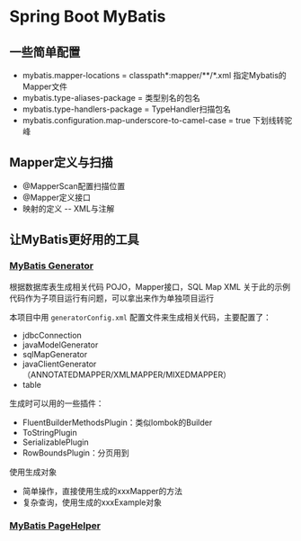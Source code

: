 # Spring Boot MyBatis

## 一些简单配置
* mybatis.mapper-locations = classpath*:mapper/**/\*.xml 指定Mybatis的Mapper文件
* mybatis.type-aliases-package = 类型别名的包名
* mybatis.type-handlers-package = TypeHandler扫描包名
* mybatis.configuration.map-underscore-to-camel-case = true 下划线转驼峰

## Mapper定义与扫描
* @MapperScan配置扫描位置
* @Mapper定义接口
* 映射的定义 -- XML与注解

## 让MyBatis更好用的工具
### [MyBatis Generator](http://mybatis.org/generator/)
根据数据库表生成相关代码 POJO，Mapper接口，SQL Map XML
关于此的示例代码作为子项目运行有问题，可以拿出来作为单独项目运行

本项目中用 `generatorConfig.xml` 配置文件来生成相关代码，主要配置了：
* jdbcConnection
* javaModelGenerator
* sqlMapGenerator
* javaClientGenerator（ANNOTATEDMAPPER/XMLMAPPER/MIXEDMAPPER）
* table

生成时可以用的一些插件：
* FluentBuilderMethodsPlugin：类似lombok的Builder
* ToStringPlugin
* SerializablePlugin
* RowBoundsPlugin：分页用到

使用生成对象
* 简单操作，直接使用生成的xxxMapper的方法
* 复杂查询，使用生成的xxxExample对象

### [MyBatis PageHelper](https://pagehelper.github.io/)

